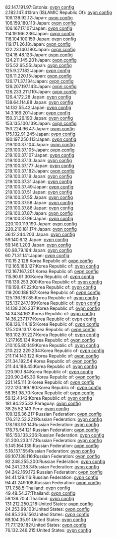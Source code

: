82.147.191.97:Estonia: [ovpn config](vpn/82_147_191_97.ovpn)  
2.182.147.41:Iran (ISLAMIC Republic Of): [ovpn config](vpn/2_182_147_41.ovpn)  
106.138.92.12:Japan: [ovpn config](vpn/106_138_92_12.ovpn)  
106.159.180.113:Japan: [ovpn config](vpn/106_159_180_113.ovpn)  
106.167.17.107:Japan: [ovpn config](vpn/106_167_17_107.ovpn)  
114.19.166.236:Japan: [ovpn config](vpn/114_19_166_236.ovpn)  
118.104.100.159:Japan: [ovpn config](vpn/118_104_100_159.ovpn)  
119.171.26.18:Japan: [ovpn config](vpn/119_171_26_18.ovpn)  
122.23.140.180:Japan: [ovpn config](vpn/122_23_140_180.ovpn)  
124.18.48.123:Japan: [ovpn config](vpn/124_18_48_123.ovpn)  
124.211.145.201:Japan: [ovpn config](vpn/124_211_145_201.ovpn)  
125.52.65.55:Japan: [ovpn config](vpn/125_52_65_55.ovpn)  
125.9.27.182:Japan: [ovpn config](vpn/125_9_27_182.ovpn)  
126.11.220.15:Japan: [ovpn config](vpn/126_11_220_15.ovpn)  
126.171.37.134:Japan: [ovpn config](vpn/126_171_37_134.ovpn)  
126.207.197.143:Japan: [ovpn config](vpn/126_207_197_143.ovpn)  
126.233.211.110:Japan: [ovpn config](vpn/126_233_211_110.ovpn)  
126.4.172.28:Japan: [ovpn config](vpn/126_4_172_28.ovpn)  
138.64.114.88:Japan: [ovpn config](vpn/138_64_114_88.ovpn)  
14.132.55.42:Japan: [ovpn config](vpn/14_132_55_42.ovpn)  
14.3.169.201:Japan: [ovpn config](vpn/14_3_169_201.ovpn)  
150.31.26.190:Japan: [ovpn config](vpn/150_31_26_190.ovpn)  
153.135.100.139:Japan: [ovpn config](vpn/153_135_100_139.ovpn)  
153.224.96.47:Japan: [ovpn config](vpn/153_224_96_47.ovpn)  
175.132.91.245:Japan: [ovpn config](vpn/175_132_91_245.ovpn)  
180.197.250.113:Japan: [ovpn config](vpn/180_197_250_113.ovpn)  
219.100.37.104:Japan: [ovpn config](vpn/219_100_37_104.ovpn)  
219.100.37.105:Japan: [ovpn config](vpn/219_100_37_105.ovpn)  
219.100.37.107:Japan: [ovpn config](vpn/219_100_37_107.ovpn)  
219.100.37.13:Japan: [ovpn config](vpn/219_100_37_13.ovpn)  
219.100.37.177:Japan: [ovpn config](vpn/219_100_37_177.ovpn)  
219.100.37.182:Japan: [ovpn config](vpn/219_100_37_182.ovpn)  
219.100.37.19:Japan: [ovpn config](vpn/219_100_37_19.ovpn)  
219.100.37.31:Japan: [ovpn config](vpn/219_100_37_31.ovpn)  
219.100.37.49:Japan: [ovpn config](vpn/219_100_37_49.ovpn)  
219.100.37.51:Japan: [ovpn config](vpn/219_100_37_51.ovpn)  
219.100.37.55:Japan: [ovpn config](vpn/219_100_37_55.ovpn)  
219.100.37.58:Japan: [ovpn config](vpn/219_100_37_58.ovpn)  
219.100.37.86:Japan: [ovpn config](vpn/219_100_37_86.ovpn)  
219.100.37.87:Japan: [ovpn config](vpn/219_100_37_87.ovpn)  
219.100.37.96:Japan: [ovpn config](vpn/219_100_37_96.ovpn)  
220.100.119.190:Japan: [ovpn config](vpn/220_100_119_190.ovpn)  
220.210.181.174:Japan: [ovpn config](vpn/220_210_181_174.ovpn)  
36.12.244.203:Japan: [ovpn config](vpn/36_12_244_203.ovpn)  
59.140.6.12:Japan: [ovpn config](vpn/59_140_6_12.ovpn)  
59.146.1.203:Japan: [ovpn config](vpn/59_146_1_203.ovpn)  
60.68.79.164:Japan: [ovpn config](vpn/60_68_79_164.ovpn)  
60.71.31.141:Japan: [ovpn config](vpn/60_71_31_141.ovpn)  
110.15.2.128:Korea Republic of: [ovpn config](vpn/110_15_2_128.ovpn)  
112.165.183.127:Korea Republic of: [ovpn config](vpn/112_165_183_127.ovpn)  
112.167.167.201:Korea Republic of: [ovpn config](vpn/112_167_167_201.ovpn)  
115.90.91.30:Korea Republic of: [ovpn config](vpn/115_90_91_30.ovpn)  
118.139.253.200:Korea Republic of: [ovpn config](vpn/118_139_253_200.ovpn)  
119.199.47.22:Korea Republic of: [ovpn config](vpn/119_199_47_22.ovpn)  
119.200.188.187:Korea Republic of: [ovpn config](vpn/119_200_188_187.ovpn)  
125.136.187.85:Korea Republic of: [ovpn config](vpn/125_136_187_85.ovpn)  
125.137.247.189:Korea Republic of: [ovpn config](vpn/125_137_247_189.ovpn)  
14.138.226.237:Korea Republic of: [ovpn config](vpn/14_138_226_237.ovpn)  
14.34.34.162:Korea Republic of: [ovpn config](vpn/14_34_34_162.ovpn)  
14.36.237.177:Korea Republic of: [ovpn config](vpn/14_36_237_177.ovpn)  
168.126.114.195:Korea Republic of: [ovpn config](vpn/168_126_114_195.ovpn)  
175.209.13.17:Korea Republic of: [ovpn config](vpn/175_209_13_17.ovpn)  
183.102.97.227:Korea Republic of: [ovpn config](vpn/183_102_97_227.ovpn)  
1.217.165.134:Korea Republic of: [ovpn config](vpn/1_217_165_134.ovpn)  
210.105.80.149:Korea Republic of: [ovpn config](vpn/210_105_80_149.ovpn)  
210.222.229.234:Korea Republic of: [ovpn config](vpn/210_222_229_234.ovpn)  
211.114.143.122:Korea Republic of: [ovpn config](vpn/211_114_143_122.ovpn)  
211.34.182.54:Korea Republic of: [ovpn config](vpn/211_34_182_54.ovpn)  
211.44.188.45:Korea Republic of: [ovpn config](vpn/211_44_188_45.ovpn)  
220.90.1.84:Korea Republic of: [ovpn config](vpn/220_90_1_84.ovpn)  
220.90.245.30:Korea Republic of: [ovpn config](vpn/220_90_245_30.ovpn)  
221.145.111.3:Korea Republic of: [ovpn config](vpn/221_145_111_3.ovpn)  
222.120.189.180:Korea Republic of: [ovpn config](vpn/222_120_189_180.ovpn)  
58.151.98.70:Korea Republic of: [ovpn config](vpn/58_151_98_70.ovpn)  
59.12.4.142:Korea Republic of: [ovpn config](vpn/59_12_4_142.ovpn)  
181.94.225.32:Paraguay: [ovpn config](vpn/181_94_225_32.ovpn)  
38.25.52.143:Peru: [ovpn config](vpn/38_25_52_143.ovpn)  
109.126.36.217:Russian Federation: [ovpn config](vpn/109_126_36_217.ovpn)  
176.212.53.221:Russian Federation: [ovpn config](vpn/176_212_53_221.ovpn)  
178.163.93.14:Russian Federation: [ovpn config](vpn/178_163_93_14.ovpn)  
178.75.54.121:Russian Federation: [ovpn config](vpn/178_75_54_121.ovpn)  
185.153.133.236:Russian Federation: [ovpn config](vpn/185_153_133_236.ovpn)  
31.200.233.117:Russian Federation: [ovpn config](vpn/31_200_233_117.ovpn)  
5.145.164.139:Russian Federation: [ovpn config](vpn/5_145_164_139.ovpn)  
5.18.157.155:Russian Federation: [ovpn config](vpn/5_18_157_155.ovpn)  
89.107.138.116:Russian Federation: [ovpn config](vpn/89_107_138_116.ovpn)  
92.248.255.200:Russian Federation: [ovpn config](vpn/92_248_255_200.ovpn)  
94.241.238.3:Russian Federation: [ovpn config](vpn/94_241_238_3.ovpn)  
94.242.169.172:Russian Federation: [ovpn config](vpn/94_242_169_172.ovpn)  
94.41.129.116:Russian Federation: [ovpn config](vpn/94_41_129_116.ovpn)  
94.41.249.108:Russian Federation: [ovpn config](vpn/94_41_249_108.ovpn)  
171.7.58.5:Thailand: [ovpn config](vpn/171_7_58_5.ovpn)  
49.48.54.37:Thailand: [ovpn config](vpn/49_48_54_37.ovpn)  
58.136.70.4:Thailand: [ovpn config](vpn/58_136_70_4.ovpn)  
131.212.250.218:United States: [ovpn config](vpn/131_212_250_218.ovpn)  
24.253.99.103:United States: [ovpn config](vpn/24_253_99_103.ovpn)  
64.85.236.156:United States: [ovpn config](vpn/64_85_236_156.ovpn)  
68.104.35.91:United States: [ovpn config](vpn/68_104_35_91.ovpn)  
71.77.129.182:United States: [ovpn config](vpn/71_77_129_182.ovpn)  
76.132.246.215:United States: [ovpn config](vpn/76_132_246_215.ovpn)  

